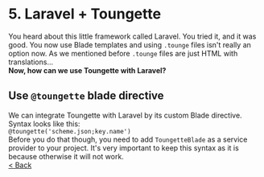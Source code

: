 # 5. Laravel + Toungette
You heard about this little framework called Laravel.
You tried it, and it was good. You now use Blade templates and
using `.tounge` files isn't really an option now. As we mentioned
before `.tounge` files are just HTML with translations...
\
**Now, how can we use Toungette with Laravel?**

## Use `@toungette` blade directive
We can integrate Toungette with Laravel by its custom
Blade directive. Syntax looks like this: \
`@toungette('scheme.json;key.name')` \
Before you do that though, you need to add `ToungetteBlade` as a service provider to your project.
It's very important to keep this syntax as it is because
otherwise it will not work. \
[< Back](filldirectives.md)
